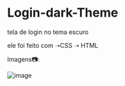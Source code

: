 # Login-dark-Theme

tela de login no tema escuro

ele foi feito com ➝CSS ➝ HTML

Imagens📷:

![image](https://user-images.githubusercontent.com/98463307/221679222-56295b71-f6a8-4d86-9064-607369e7d3b2.png)

